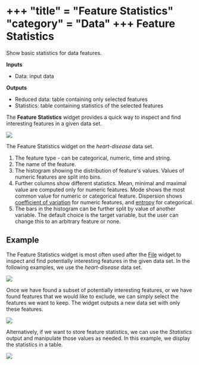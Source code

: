 +++
"title" = "Feature Statistics"
"category" = "Data"
+++
Feature Statistics
==================

Show basic statistics for data features.

**Inputs**

- Data: input data

**Outputs**
    
- Reduced data: table containing only selected features
- Statistics: table containing statistics of the selected features

The **Feature Statistics** widget provides a quick way to inspect and find interesting features in a given data set.

![](../images/feature_statistics-stamped.png)

The Feature Statistics widget on the *heart-disease* data set.

1. The feature type - can be categorical, numeric, time and string.
2. The name of the feature.
3. The histogram showing the distribution of feature's values. Values of numeric features are split into bins.
4. Further columns show different statistics. Mean, minimal and maximal value are computed only for numeric features. Mode shows the most common value for numeric or categorical feature. Dispersion shows [coefficient of variation](https://en.wikipedia.org/wiki/Coefficient_of_variation) for numeric features, and [entropy](https://en.wikipedia.org/wiki/Entropy_(information_theory)) for categorical.
5. The bars in the histogram can be further split by value of another variable. The default choice is the target variable, but the user can change this to an arbitrary feature or none.

Example
-------

The Feature Statistics widget is most often used after the [File](../../data/file/) widget to inspect and find potentially interesting features in the given data set. In the following examples, we use the *heart-disease* data set.

![](../images/feature_statistics_workflow.png)

Once we have found a subset of potentially interesting features, or we have found features that we would like to exclude, we can simply select the features we want to keep. The widget outputs a new data set with only these features.

![](../images/feature_statistics_example1.png)

Alternatively, if we want to store feature statistics, we can use the *Statistics* output and manipulate those values as needed. In this example, we display the statistics in a table.

![](../images/feature_statistics_example2.png)
